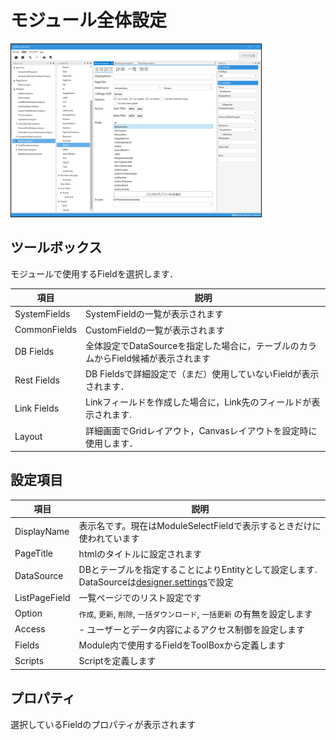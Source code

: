 # モジュール全体設定

<img src="../images/module/モジュール全体.png" width="400" alt="モジュール全体" title="モジュール全体" style="border: 1px solid;">

## ツールボックス
モジュールで使用するFieldを選択します．

| 項目           | 説明                                               |
|--------------|--------------------------------------------------|
| SystemFields | SystemFieldの一覧が表示されます                            |
| CommonFields | CustomFieldの一覧が表示されます                            |
| DB Fields    | 全体設定でDataSourceを指定した場合に，テーブルのカラムからField候補が表示されます |
| Rest Fields  | DB Fieldsで詳細設定で（まだ）使用していないFieldが表示されます．          |
| Link Fields  | Linkフィールドを作成した場合に，Link先のフィールドが表示されます.            |
| Layout       | 詳細画面でGridレイアウト，Canvasレイアウトを設定時に使用します．            |

## 設定項目
| 項目            | 説明                                                                                              |
|---------------|-------------------------------------------------------------------------------------------------|
| DisplayName   | 表示名です。現在はModuleSelectFieldで表示するときだけに使われています                                                     |
| PageTitle     | htmlのタイトルに設定されます                                                                                |
| DataSource    | DBとテーブルを指定することによりEntityとして設定します.<br/>DataSourceは[designer.settings](../designer_settings.md)で設定 |
| ListPageField | 一覧ページでのリスト設定です                                                                                  |
| Option        | `作成`, `更新`, `削除`, `一括ダウンロード`, `一括更新` の有無を設定します                                                  |
| Access        | - ユーザーとデータ内容によるアクセス制御を設定します                                                                     |
| Fields        | Module内で使用するFieldをToolBoxから定義します                                                                |
| Scripts       | Scriptを定義します                                                                                    |


## プロパティ
選択しているFieldのプロパティが表示されます
